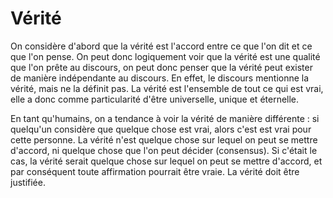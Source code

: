 # Vérité

On considère d'abord que la vérité est l'accord entre ce que l'on dit et ce que l'on pense. On peut donc logiquement voir que la vérité est une qualité que l'on prête au discours, on peut donc penser que la vérité peut exister de manière indépendante au discours. En effet, le discours mentionne la vérité, mais ne la définit pas. La vérité est l'ensemble de tout ce qui est vrai, elle a donc comme particularité d'être universelle, unique et éternelle.

En tant qu'humains, on a tendance à voir la vérité de manière différente : si quelqu'un considère que quelque chose est vrai, alors c'est est vrai pour cette personne. La vérité n'est quelque chose sur lequel on peut se mettre d'accord, ni quelque chose que l'on peut décider (consensus). Si c'était le cas, la vérité serait quelque chose sur lequel on peut se mettre d'accord, et par conséquent toute affirmation pourrait être vraie. La vérité doit être justifiée.

